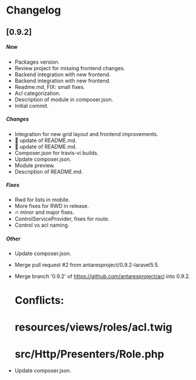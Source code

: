 # Changelog


## [0.9.2]

##### New

* Packages version. 
* Review project for missing frontend changes. 
* Backend integration with new frontend. 
* Backend integration with new frontend. 
* Readme.md, FIX: small fixes. 
* Acl categorization. 
* Description of module in composer.json. 
* Initial commit. 

##### Changes

* Integration for new grid layout and frontend improvements. 
* :book: update of README.md. 
* :book: update of README.md. 
* Composer.json for travis-vi builds. 
* Update composer.json. 
* Module preview. 
* Description of README.md. 

##### Fixes

* Rwd for lists in mobile. 
* More fixes for RWD in release. 
* :fire: minor and major fixes. 
* ControlServiceProvider, fixes for route. 
* Control vs acl naming. 

##### Other

* Update composer.json. 
* Merge pull request #2 from antaresproject/0.9.2-laravel5.5. 
* Merge branch '0.9.2' of https://github.com/antaresproject/acl into 0.9.2. 

  # Conflicts:
  #	resources/views/roles/acl.twig
  #	src/Http/Presenters/Role.php

* Update composer.json. 

